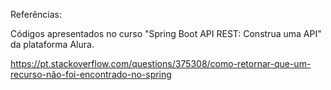 Referências:

Códigos apresentados no curso "Spring Boot API REST: Construa uma API" da plataforma Alura.

https://pt.stackoverflow.com/questions/375308/como-retornar-que-um-recurso-não-foi-encontrado-no-spring